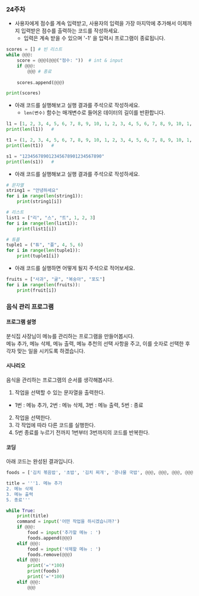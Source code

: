 ### 24주차


- 사용자에게 점수를 계속 입력받고, 사용자의 입력을 가장 마지막에 추가해서 이제까지 입력받은 점수를 출력하는 코드를 작성하세요.
  - 입력은 계속 받을 수 있으며 '-1' 을 입력시 프로그램이 종료됩니다.

```python
scores = [] # 빈 리스트
while @@@:
    score = @@@(@@@("점수: "))  # int & input
    if @@@:
        @@@ # 종료
    
    scores.append(@@@)

print(scores)

```

- 아래 코드를 실행해보고 실행 결과를 주석으로 작성하세요.
  - `len(변수)` 함수는 매개변수로 들어온 데이터의 길이를 반환합니다.

```python
l1 = [1, 2, 3, 4, 5, 6, 7, 8, 9, 10, 1, 2, 3, 4, 5, 6, 7, 8, 9, 10, 1, 2, 3, 4, 5, 6, 7, 8, 9, 10]
print(len(l1))   # 

t1 = (1, 2, 3, 4, 5, 6, 7, 8, 9, 10, 1, 2, 3, 4, 5, 6, 7, 8, 9, 10, 1, 2, 3, 4, 5, 6, 7, 8, 9, 10)
print(len(t1))   # 

s1 = "123456789012345678901234567890"
print(len(s1))   # 
```

- 아래 코드를 실행해보고 실행 결과를 주석으로 작성하세요.

```python
# 문자열
string1 = "안녕하세요"
for i in range(len(string1)): 
    print(string1[i])

# 리스트
list1 = ["리", "스", "트", 1, 2, 3]
for i in range(len(list1)): 
    print(list1[i])

# 튜플
tuple1 = ("튜", "플", 4, 5, 6)
for i in range(len(tuple1)): 
    print(tuple1[i])
```

- 아래 코드를 실행하면 어떻게 될지 주석으로 적어보세요.

```python
fruits = ["사과", "귤", "복숭아", "포도"]
for i in range(len(fruits)):
    print(fruit[i])
```


### 음식 관리 프로그램
#### 프로그램 설명
분식집 사장님이 메뉴를 관리하는 프로그램을 만들어봅시다.       
메뉴 추가, 메뉴 삭제, 메뉴 출력, 메뉴 추천의 선택 사항을 주고, 이를 숫자로 선택한 후 각자 맞는 일을 시키도록 하겠습니다.    

#### 시나리오

음식을 관리하는 프로그램의 순서를 생각해봅시다.     

1. 작업을 선택할 수 있는 문자열을 출력한다.
  - 1번 : 메뉴 추가, 2번 : 메뉴 삭제, 3번 : 메뉴 출력, 5번 : 종료
2. 작업을 선택한다.
3. 각 작업에 따라 다른 코드를 실행한다.
4. 5번 종료를 누르기 전까지 1번부터 3번까지의 코드를 반복한다.     


#### 코딩
아래 코드는 완성된 결과입니다.     

```python
foods = ['김치 볶음밥', '초밥', '김치 찌개', '콩나물 국밥', @@@, @@@, @@@, @@@]

title = '''1. 메뉴 추가
2. 메뉴 삭제
3. 메뉴 출력
5. 종료'''

while True:
    print(title)
    command = input('어떤 작업을 하시겠습니까?')
    if @@@:
        food = input('추가할 메뉴 : ')
        foods.append(@@@)
    elif @@@:
        food = input('삭제할 메뉴 : ')
        foods.remove(@@@)
    elif @@@:
        print('='*100)
        print(foods)
        print('='*100)
    elif @@@:
        @@@
```

